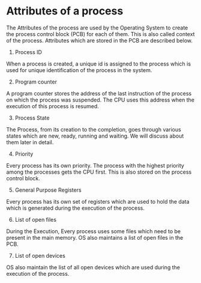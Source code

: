 # Attributes of a process

The Attributes of the process are used by the Operating System to create the process control block (PCB) for each of them. This is also called context of the process. Attributes which are stored in the PCB are described below.

1. Process ID

When a process is created, a unique id is assigned to the process which is used for unique identification of the process in the system.

2. Program counter

A program counter stores the address of the last instruction of the process on which the process was suspended. The CPU uses this address when the execution of this process is resumed.

3. Process State

The Process, from its creation to the completion, goes through various states which are new, ready, running and waiting. We will discuss about them later in detail.

4. Priority

Every process has its own priority. The process with the highest priority among the processes gets the CPU first. This is also stored on the process control block.

5. General Purpose Registers

Every process has its own set of registers which are used to hold the data which is generated during the execution of the process.

6. List of open files

During the Execution, Every process uses some files which need to be present in the main memory. OS also maintains a list of open files in the PCB.

7. List of open devices

OS also maintain the list of all open devices which are used during the execution of the process.
